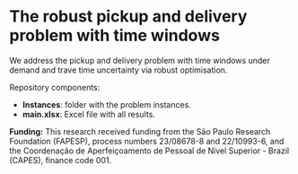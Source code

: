# The robust pickup and delivery problem with time windows

We address the pickup and delivery problem with time windows under demand and trave time uncertainty via robust optimisation.

Repository components:
- **Instances**: folder with the problem instances.
- **main.xlsx**: Excel file with all results.

**Funding:**
This research received funding from the São Paulo Research Foundation (FAPESP), process numbers 23/08678-8 and 22/10993-6, and the Coordenação de Aperfeiçoamento de Pessoal de Nível Superior - Brazil (CAPES), finance code 001.
